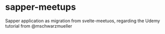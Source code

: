 # sapper-meetups

Sapper application as migration from svelte-meetuos, regarding the Udemy tutorial from @mschwarzmueller

